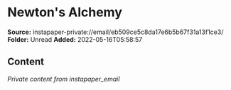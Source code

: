 # Newton's Alchemy

**Source:** instapaper-private://email/eb509ce5c8da17e6b5b67f31a13f1ce3/
**Folder:** Unread
**Added:** 2022-05-16T05:58:57




## Content
*Private content from instapaper_email*
